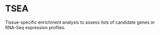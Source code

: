 # TSEA
Tissue-specific enrichment analysis to assess lists of candidate genes or RNA-Seq expression profiles.
